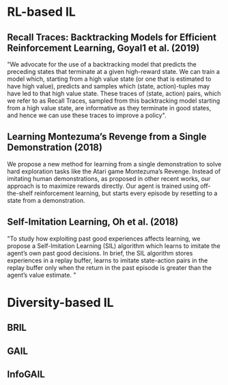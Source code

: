 # RL-based IL

## Recall Traces: Backtracking Models for Efficient Reinforcement Learning, Goyal1 et al. (2019)
"We advocate for the use of a backtracking model that predicts the preceding states that terminate at a given high-reward state. We can train a model which, starting from a high value state
(or one that is estimated to have high value), predicts and samples which (state, action)-tuples may have led to that high value state. These traces of (state, action)
pairs, which we refer to as Recall Traces, sampled from this backtracking model starting from a high value state, are informative as they terminate in good states,
and hence we can use these traces to improve a policy".

## Learning Montezuma’s Revenge from a Single Demonstration (2018)
We propose a new method for learning from a single demonstration to solve hard exploration tasks like the Atari game Montezuma’s Revenge. Instead of imitating
human demonstrations, as proposed in other recent works, our approach is to maximize rewards directly. Our agent is trained using off-the-shelf reinforcement learning, but starts every episode by resetting to a state from a demonstration.

## Self-Imitation Learning, Oh et al. (2018)
"To study how exploiting past good experiences affects learning, we propose a Self-Imitation Learning (SIL) algorithm which
learns to imitate the agent’s own past good decisions. In brief, the SIL algorithm stores experiences in a replay buffer,
learns to imitate state-action pairs in the replay buffer only when the return in the past episode is greater than the agent’s
value estimate. "

# Diversity-based IL

## BRIL

## GAIL

## InfoGAIL


